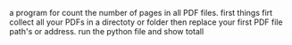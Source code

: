 a program for count the number of pages in all PDF files.
first things firt collect all your PDFs in a directoty or folder
then replace your first PDF file path's or address.
run the python file and show totall
